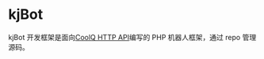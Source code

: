 # kjBot

kjBot 开发框架是面向[CoolQ HTTP API](https://github.com/richardchien/coolq-http-api)编写的 PHP 机器人框架，通过 repo 管理源码。
